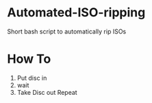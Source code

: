 # Automated-ISO-ripping
Short bash script to automatically rip ISOs

# How To
1. Put disc in
2. wait
3. Take Disc out
Repeat
